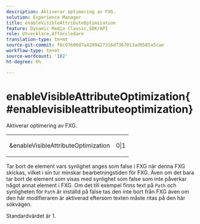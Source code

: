 ```yaml
---
description: Aktiverar optimering av FXG.
solution: Experience Manager
title: enableVisibleAttributeOptimization
feature: Dynamic Media Classic,SDK/API
role: Utvecklare,Affärsledare
translation-type: tm+mt
source-git-commit: f6c97606d7a4209427316d7367013ad9585a5cae
workflow-type: tm+mt
source-wordcount: '102'
ht-degree: 0%

---
```



# enableVisibleAttributeOptimization{#enablevisibleattributeoptimization}

Aktiverar optimering av FXG.

<table id="simpletable_FDE0D8786BC747AF87A336452500E695"> 
 <tr class="strow"> 
  <td class="stentry"> <p><span class="codeph"> &amp;enableVisibleAttributeOptimization</span> </p> </td> 
  <td class="stentry"> <p>0|1 </p></td> 
 </tr> 
</table>

Tar bort de element vars synlighet anges som false i FXG när denna FXG skickas, vilket i sin tur minskar bearbetningstiden för FXG. Även om det bara tar bort de element som visas med synlighet som false som inte påverkar något annat element i FXG. Om det till exempel finns text på `Path` och synligheten för `Path` är inställd på false tas den inte bort från FXG även om den här modifieraren är aktiverad eftersom texten måste ritas på den här sökvägen.

Standardvärdet är 1.
